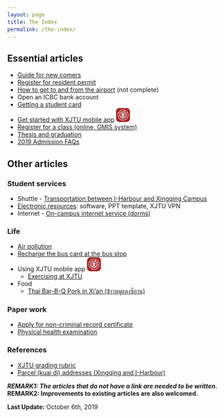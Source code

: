 ```yaml
---
layout: page
title: The Index
permalink: /the-index/
---
```

## Essential articles
* [Guide for new comers](/guidelines/new-comers)
* [Register for resident permit](../guidelines/resident-permit)
* [How to get to and from the airport](/guidelines/airport-transport) (not complete)
* Open an ICBC bank account
* [Getting a student card](/guidelines/get-a-student-card)
* [Get started with XJTU mobile app](/guidelines/xjtu-mobile-app) ![XJTU Mobile app icon](/assets/img/xjtu-mobile-app/app-icon-small.png)
* [Register for a class (online, GMIS system)](/guidelines/class-registration)
* [Thesis and graduation](/guidelines/thesis)
* [2019 Admission FAQs](/guidelines/2019-admission-faq)

## Other articles
### Student services
* Shuttle - [Transportation between I-Harbour and Xingqing Campus](/guidelines/transport-iharbour-xingqing)
* [Electronic resources](/guidelines/electronic-resources): software, PPT template, XJTU VPN
* Internet - [On-campus internet service (dorms)](/guidelines/campus-internet-service)

### Life
- [Air pollution](/guidelines/air-pollution/)
- [Recharge the bus card at the bus stop](/guidelines/recharge-bus-card-bus-stop/)
- Using XJTU mobile app ![XJTU Mobile app icon](/assets/img/xjtu-mobile-app/app-icon-small.png)
  - [Exercising at XJTU](/guidelines/exercise/)
- Food
  - [Thai Bar-B-Q Pork in Xi’an (ข้าวหมูแดงซีอาน)](/guidelines/red-pork-rice)
  
### Paper work
* [Apply for non-criminal record certificate](/guidelines/non-criminal-record/)
* [Physical health examination](/guidelines/health-exam/)

### References
* [XJTU grading rubric](/guidelines/ref-grades)
* [Parcel (kuai di) addresses (Xingqing and I-Harbour)](/guidelines/xjtu-parcel-address)

***REMARK1: The articles that do not have a link are needed to be written.***
<br />
**REMARK2: Improvements to existing articles are also welcomed.**

**Last Update:** October 6th, 2019
